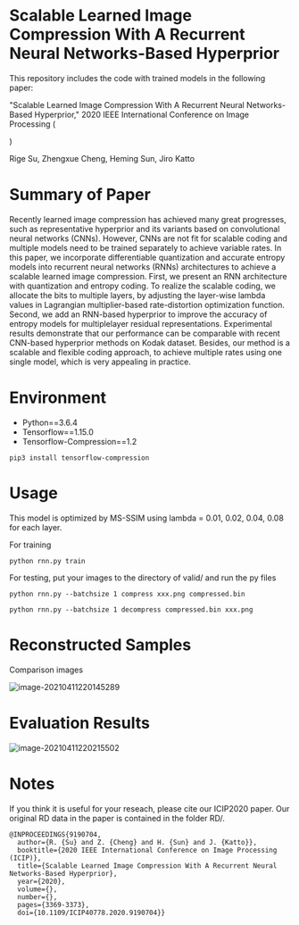 # Scalable Learned Image Compression With A Recurrent Neural Networks-Based Hyperprior

This repository includes the code with trained models in the following paper:

"Scalable Learned Image Compression With A Recurrent Neural Networks-Based Hyperprior," 2020 IEEE International Conference on Image Processing (

[ICIP]: (https://ieeexplore.ieee.org/abstract/document/9190704)

)

Rige Su, Zhengxue Cheng, Heming Sun, Jiro Katto

# Summary of Paper

Recently learned image compression has achieved many great progresses, such as representative hyperprior and its variants based on convolutional neural networks (CNNs). However, CNNs are not fit for scalable coding and multiple models need to be trained separately to achieve variable rates. In this paper, we incorporate differentiable quantization and accurate entropy models into recurrent neural networks (RNNs) architectures to achieve a scalable learned image compression. First, we present an RNN architecture with quantization and entropy coding. To realize the scalable coding, we allocate the bits to multiple layers, by adjusting the layer-wise lambda values in Lagrangian multiplier-based rate-distortion optimization function. Second, we add an RNN-based hyperprior to improve the accuracy of entropy models for multiplelayer residual representations. Experimental results demonstrate that our performance can be comparable with recent CNN-based hyperprior methods on Kodak dataset. Besides, our method is a scalable and flexible coding approach, to achieve multiple rates using one single model, which is very appealing in practice.

# Environment

- Python==3.6.4
- Tensorflow==1.15.0
- Tensorflow-Compression==1.2


```
pip3 install tensorflow-compression
```

# Usage 

This model is optimized by MS-SSIM using lambda = 0.01, 0.02, 0.04, 0.08 for each layer.

For training

```
python rnn.py train
```

For testing,  put your images to the directory of valid/ and run the py files

```
python rnn.py --batchsize 1 compress xxx.png compressed.bin
```

```
python rnn.py --batchsize 1 decompress compressed.bin xxx.png
```

# Reconstructed Samples

Comparison images

![image-20210411220145289](C:\Users\kangs\AppData\Roaming\Typora\typora-user-images\image-20210411220145289.png)



# Evaluation Results

![image-20210411220215502](C:\Users\kangs\AppData\Roaming\Typora\typora-user-images\image-20210411220215502.png)

# Notes

If you think it is useful for your reseach, please cite our ICIP2020 paper. Our original RD data in the paper is contained in the folder RD/.

```
@INPROCEEDINGS{9190704,
  author={R. {Su} and Z. {Cheng} and H. {Sun} and J. {Katto}},
  booktitle={2020 IEEE International Conference on Image Processing (ICIP)}, 
  title={Scalable Learned Image Compression With A Recurrent Neural Networks-Based Hyperprior}, 
  year={2020},
  volume={},
  number={},
  pages={3369-3373},
  doi={10.1109/ICIP40778.2020.9190704}}
```